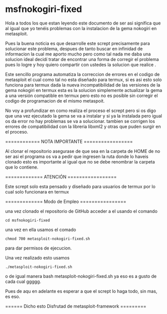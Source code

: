 # msfnokogiri-fixed

Hola a todos los que estan leyendo este documento de ser asi
significa que al igual que yo tenéis problemas con la
instalacion de la gema nokogiri en metasploit.

Pues la buena noticia es que desarrolle este scrept precisamente
para solucionar este problema, despues de tanto buscar en
infinidad de informacion la cual me aporto mucho pero como tal
nada me daba una solucion ideal decidí tratar de encontrar una
forma de corregir el problema pues lo logre y hoy quiero
compartir con ustedes la solucion que realice .

Este sencillo programa automatiza la correccion de errores en el
codigo de metasploit el cual como tal no esta diseñado para
termux, si es asi esto solo funciona para termux dada la nueva
incompatibilidad de las versiones de la gema nokogiri en termux
esta es la solucion simplemente actualizar la gema a una versión
compatible en termux pero esto no es posible sin corregir el
codigo de programacion de el mismo metaspoit.

No voy a profundizar en como realiza el proceso el scrept pero
si os digo que una vez ejecutado la gema se va a instalar y si
ya la instalada pero igual os da error no hay problemas se va a
solucionar. tambien se corrigen los errores de compatibilidad
con la libreria libxml2 y otras que puden surgir en el proceso.


============ NOTA IMPORTANTE =================
                        

Al clonar el repositorio asegurase de que sea en la carpeta de
HOME de no ser asi el programa os va a pedir que ingresen
la ruta donde lo haveis clonado esto es importante al igual que
no se debe renombrar la carpeta que lo contiene.


============= ATENCIÓN =================
                            


Este scrept solo esta pensado y diseñado para usuarios de
termux por lo cual solo funcionara en termux

============= Modo de Empleo ================
                     

una vez clonado el repositorio de GitHub acceder a el usando
el comando 


```
cd msfnokogiri-fixed 
```


una vez en ella usamos el comado


```
chmod 700 metasploit-nokogiri-fixed.sh 
```

para dar permisos de
ejecucion.

Una vez realizado esto usamos

```
./metasploit-nokogiri-fixed.sh
```


o de igual manera bash metasploit-nokogiri-fixed.sh
ya eso es a gusto de cada cual ggggg.

Pues de aqu en adelante es esperar a que el scrept lo haga todo, sin mas, es eso.

====== Dicho esto Disfrutad de metasploit-framework =========
             
